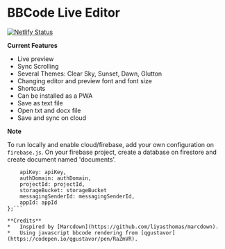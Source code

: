 # BBCode Live Editor
[![Netlify Status](https://api.netlify.com/api/v1/badges/9c3a5902-9208-4039-a08d-984253ded8fd/deploy-status)](https://app.netlify.com/sites/bbcode-editor/deploys)

**Current Features**
* Live preview
* Sync Scrolling
* Several Themes: Clear Sky, Sunset, Dawn, Glutton
* Changing editor and preview font and font size
* Shortcuts
* Can be installed as a PWA
* Save as text file
* Open txt and docx file
* Save and sync on cloud

**Note**

To run locally and enable cloud/firebase, add your own configuration on `firebase.js`. On your firebase project, create a database on firestore and create document named 'documents'.

```const firebaseConfig = {
    apiKey: apiKey,
    authDomain: authDomain,
    projectId: projectId,
    storageBucket: storageBucket
    messagingSenderId: messagingSenderId,
    appId: appId
};```

**Credits**
*   Inspired by [Marcdown](https://github.com/liyasthomas/marcdown).
*   Using javascript bbcode rendering from [qgustavor](https://codepen.io/qgustavor/pen/RaZmVR).
